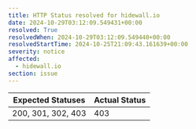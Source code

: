 ```yaml
---
title: HTTP Status resolved for hidewall.io
date: 2024-10-29T03:12:09.549431+00:00
resolved: True
resolvedWhen: 2024-10-29T03:12:09.549440+00:00
resolvedStartTime: 2024-10-25T21:09:43.161639+00:00
severity: notice
affected:
  - hidewall.io
section: issue
---
```


| Expected Statuses | Actual Status  |
|-------------------|----------------|
| 200, 301, 302, 403 | 403 |
